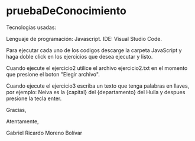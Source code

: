 # pruebaDeConocimiento

Tecnologias usadas:

Lenguaje de programación: Javascript.
IDE: Visual Studio Code.

Para ejecutar cada uno de los codigos descarge la carpeta JavaScript y haga doble click
en los ejercicios que desea ejecutar y listo.

Cuando ejecute el ejercicio2 utilice el archivo ejercicio2.txt en el momento
que presione el boton "Elegir archivo".

Cuando ejecute el ejercicio3 escriba un texto que tenga palabras en llaves,
por ejemplo: Neiva es la {capital} del {departamento} del Huila y despues presione la tecla enter.

Gracias,

Atentamente,

Gabriel Ricardo Moreno Bolívar
 
